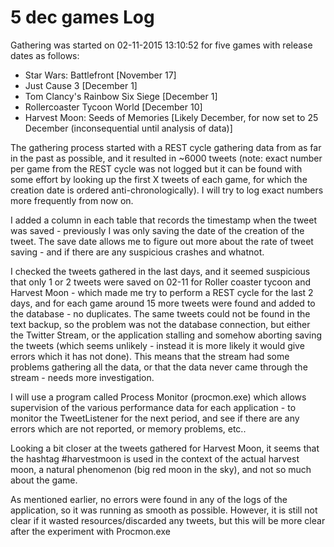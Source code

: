 5 dec games Log
====

Gathering was started on 02-11-2015 13:10:52 for five games with release dates as follows:

- Star Wars: Battlefront [November 17]
- Just Cause 3 [December 1]
- Tom Clancy's Rainbow Six Siege [December 1]
- Rollercoaster Tycoon World [December 10]
- Harvest Moon: Seeds of Memories [Likely December, for now set to 25 December (inconsequential until analysis of data)]

The gathering process started with a REST cycle gathering data from as far in the past as possible, and it resulted in ~6000 tweets (note: exact number per game from the REST cycle was not logged but it can be found with some effort by looking up the first X tweets of each game, for which the creation date is ordered anti-chronologically). I will try to log exact numbers more frequently from now on.

I added a column in each table that records the timestamp when the tweet was saved - previously I was only saving the date of the creation of the tweet. The save date allows me to figure out more about the rate of tweet saving - and if there are any suspicious crashes and whatnot.

I checked the tweets gathered in the last days, and it seemed suspicious that only 1 or 2 tweets were saved on 02-11 for Roller coaster tycoon and Harvest Moon - which made me try to perform a REST cycle for the last 2 days, and for each game around 15 more tweets were found and added to the database - no duplicates. The same tweets could not be found in the text backup, so the problem was not the database connection, but either the Twitter Stream, or the application stalling and somehow aborting saving the tweets (which seems unlikely - instead it is more likely it would give errors which it has not done). This means that the stream had some problems gathering all the data, or that the data never came through the stream - needs more investigation. 

I will use a program called Process Monitor (procmon.exe) which allows supervision of the various performance data for each application - to monitor the TweetListener for the next period, and see if there are any errors which are not reported, or memory problems, etc.. 

Looking a bit closer at the tweets gathered for Harvest Moon, it seems that the hashtag #harvestmoon is used in the context of the actual harvest moon, a natural phenomenon (big red moon in the sky), and not so much about the game.

As mentioned earlier, no errors were found in any of the logs of the application, so it was running as smooth as possible. However, it is still not clear if it wasted resources/discarded any tweets, but this will be more clear after the experiment with Procmon.exe

